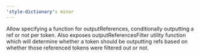 ```yaml
---
'style-dictionary': minor
---
```


Allow specifying a function for outputReferences, conditionally outputting a ref or not per token. Also exposes outputReferencesFilter utility function which will determine whether a token should be outputting refs based on whether those referenced tokens were filtered out or not.
